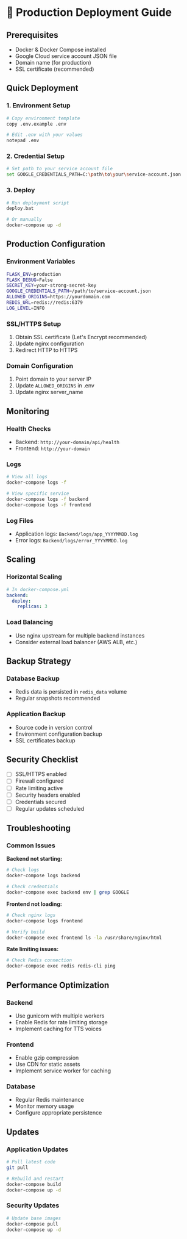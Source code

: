 # 🚀 Production Deployment Guide

## Prerequisites

- Docker & Docker Compose installed
- Google Cloud service account JSON file
- Domain name (for production)
- SSL certificate (recommended)

## Quick Deployment

### 1. Environment Setup
```bash
# Copy environment template
copy .env.example .env

# Edit .env with your values
notepad .env
```

### 2. Credential Setup
```bash
# Set path to your service account file
set GOOGLE_CREDENTIALS_PATH=C:\path\to\your\service-account.json
```

### 3. Deploy
```bash
# Run deployment script
deploy.bat

# Or manually
docker-compose up -d
```

## Production Configuration

### Environment Variables
```bash
FLASK_ENV=production
FLASK_DEBUG=False
SECRET_KEY=your-strong-secret-key
GOOGLE_CREDENTIALS_PATH=/path/to/service-account.json
ALLOWED_ORIGINS=https://yourdomain.com
REDIS_URL=redis://redis:6379
LOG_LEVEL=INFO
```

### SSL/HTTPS Setup
1. Obtain SSL certificate (Let's Encrypt recommended)
2. Update nginx configuration
3. Redirect HTTP to HTTPS

### Domain Configuration
1. Point domain to your server IP
2. Update `ALLOWED_ORIGINS` in .env
3. Update nginx server_name

## Monitoring

### Health Checks
- Backend: `http://your-domain/api/health`
- Frontend: `http://your-domain`

### Logs
```bash
# View all logs
docker-compose logs -f

# View specific service
docker-compose logs -f backend
docker-compose logs -f frontend
```

### Log Files
- Application logs: `Backend/logs/app_YYYYMMDD.log`
- Error logs: `Backend/logs/error_YYYYMMDD.log`

## Scaling

### Horizontal Scaling
```yaml
# In docker-compose.yml
backend:
  deploy:
    replicas: 3
```

### Load Balancing
- Use nginx upstream for multiple backend instances
- Consider external load balancer (AWS ALB, etc.)

## Backup Strategy

### Database Backup
- Redis data is persisted in `redis_data` volume
- Regular snapshots recommended

### Application Backup
- Source code in version control
- Environment configuration backup
- SSL certificates backup

## Security Checklist

- [ ] SSL/HTTPS enabled
- [ ] Firewall configured
- [ ] Rate limiting active
- [ ] Security headers enabled
- [ ] Credentials secured
- [ ] Regular updates scheduled

## Troubleshooting

### Common Issues

**Backend not starting:**
```bash
# Check logs
docker-compose logs backend

# Check credentials
docker-compose exec backend env | grep GOOGLE
```

**Frontend not loading:**
```bash
# Check nginx logs
docker-compose logs frontend

# Verify build
docker-compose exec frontend ls -la /usr/share/nginx/html
```

**Rate limiting issues:**
```bash
# Check Redis connection
docker-compose exec redis redis-cli ping
```

## Performance Optimization

### Backend
- Use gunicorn with multiple workers
- Enable Redis for rate limiting storage
- Implement caching for TTS voices

### Frontend
- Enable gzip compression
- Use CDN for static assets
- Implement service worker for caching

### Database
- Regular Redis maintenance
- Monitor memory usage
- Configure appropriate persistence

## Updates

### Application Updates
```bash
# Pull latest code
git pull

# Rebuild and restart
docker-compose build
docker-compose up -d
```

### Security Updates
```bash
# Update base images
docker-compose pull
docker-compose up -d
```
